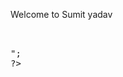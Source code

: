 Welcome to Sumit yadav
<pre>
<html>
<body>
<?php
echo "<img src='https://sumit123bucket.s3.ap-south-1.amazonaws.com/1.jpg' , width='499', height='392' />";
?>
</body>
</html>
</pre>

